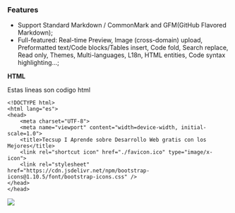 ### Features

- Support Standard Markdown / CommonMark and GFM(GitHub Flavored Markdown);
- Full-featured: Real-time Preview, Image (cross-domain) upload, Preformatted text/Code blocks/Tables insert, Code fold, Search replace, Read only, Themes, Multi-languages, L18n, HTML entities, Code syntax highlighting...;

**HTML**

Estas lineas son codigo html

```
<!DOCTYPE html>
<html lang="es">
<head>
    <meta charset="UTF-8">
    <meta name="viewport" content="width=device-width, initial-scale=1.0">
    <title>Tecsup I Aprende sobre Desarrollo Web gratis con los Mejores</title>
    <link rel="shortcut icon" href="./favicon.ico" type="image/x-icon">
    <link rel="stylesheet" href="https://cdn.jsdelivr.net/npm/bootstrap-icons@1.10.5/font/bootstrap-icons.css" />
</head>
</head>

```
![](https://th.bing.com/th/id/OIP.o-wNqCyhGc3XpFMfCCFpigHaEK?pid=ImgDet&rs=1)
